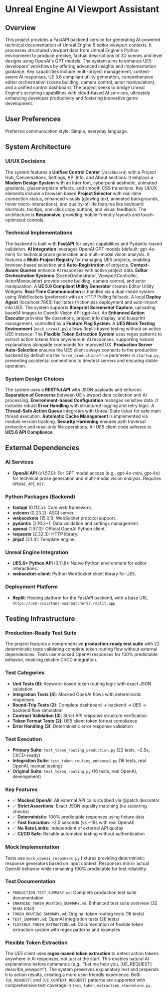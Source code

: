 # Unreal Engine AI Viewport Assistant

## Overview
This project provides a FastAPI backend service for generating AI-powered technical documentation of Unreal Engine 5 editor viewport contexts. It processes structured viewport data from Unreal Engine's Python environment to produce precise, factual descriptions of 3D scenes and level designs using OpenAI's GPT models. The system aims to enhance UE5 developers' workflows by offering advanced insights and implementation guidance. Key capabilities include multi-project management, context-aware AI responses, UE 5.6 compliant utility generation, comprehensive editor orchestration (scene building, camera control, actor manipulation), and a unified control dashboard. The project seeks to bridge Unreal Engine's scripting capabilities with cloud-based AI services, ultimately enhancing developer productivity and fostering innovative game development.

## User Preferences
Preferred communication style: Simple, everyday language.

## System Architecture

### UI/UX Decisions
The system features a **Unified Control Center** (`/dashboard`) with a Project Hub, Conversations, Settings, API Info, and About sections. It employs a **Modern Design System** with an Inter font, cyberpunk aesthetic, animated gradients, glassmorphism effects, and smooth CSS transitions. Key UI/UX elements include a browser-based **Project Selector** with real-time connection status, enhanced visuals (glowing text, animated backgrounds, hover micro-interactions), and quality-of-life features like keyboard shortcuts, tooltips, one-click copy buttons, and visual feedback. The architecture is **Responsive**, providing mobile-friendly layouts and touch-optimized controls.

### Technical Implementations
The backend is built with **FastAPI** for async capabilities and Pydantic-based validation. **AI Integration** leverages OpenAI GPT models (default: gpt-4o-mini) for technical prose generation and multi-modal vision analysis. It features a **Multi-Project Registry** for managing UE5 projects, enabling browser-based selection and **Auto-Registration** of projects. **Context-Aware Queries** enhance AI responses with active project data. **Editor Orchestration Systems** (SceneOrchestrator, ViewportController, ActorManipulator) provide scene building, camera control, and actor manipulation. A **UE 5.6 Compliant Utility Generator** creates Editor Utility Widgets. **Real-Time Communication** is handled via a dual-mode system using WebSockets (preferred) with an HTTP Polling fallback. A local **Deploy Agent** (localhost:7865) facilitates frictionless deployment and auto-import into UE5. The system supports **Blueprint Screenshot Capture**, uploading base64 images to OpenAI Vision API (gpt-4o). An **Enhanced Action Executor** provides file operations, project info display, and blueprint management, controlled by a **Feature Flag System**. A **UE5 Mock Testing Environment** (`mock_unreal.py`) allows Replit-based testing without an active UE5 instance. The **Flexible Token Extraction System** uses regex patterns to extract action tokens from anywhere in AI responses, supporting natural explanations alongside commands for improved UX. **Production Server Auto-Selection** ensures the UE5 client always connects to the production backend by default via the `force_production=True` parameter in `startup.py`, preventing accidental connections to dev/test servers and ensuring stable operation.

### System Design Choices
The system uses a **RESTful API** with JSON payloads and enforces **Separation of Concerns** between UE viewport data collection and AI processing. **Environment-based Configuration** manages sensitive data. It includes robust **Error Handling** with structured logging and retry logic. A **Thread-Safe Action Queue** integrates with Unreal Slate ticker for safe main thread execution. **Automatic Cache Management** is implemented via module version tracking. **Security Hardening** ensures path traversal protection and read-only file operations. All UE5 client code adheres to **UE5.6 API Compliance**.

## External Dependencies

### AI Services
- **OpenAI API** (v1.57.0): For GPT model access (e.g., gpt-4o-mini, gpt-4o) for technical prose generation and multi-modal vision analysis. Requires `OPENAI_API_KEY`.

### Python Packages (Backend)
- **fastapi** (0.112.x): Core web framework.
- **uvicorn** (0.23.2): ASGI server.
- **websockets** (15.0.1): WebSocket protocol support.
- **pydantic** (2.10.3+): Data validation and settings management.
- **openai** (1.57.0): Official OpenAI Python client.
- **requests** (2.32.3): HTTP library.
- **jinja2** (3.1.4): Template engine.

### Unreal Engine Integration
- **UE5.6+ Python API** (3.11.8): Native Python environment for editor interactions.
- **websocket-client**: Python WebSocket client library for UE5.

### Deployment Platform
- **Replit**: Hosting platform for the FastAPI backend, with a base URL `https://ue5-assistant-noahbutcher97.replit.app`.

## Testing Infrastructure

### Production-Ready Test Suite
The project features a comprehensive **production-ready test suite** with 22 deterministic tests validating complete token routing flow without external dependencies. Tests use mocked OpenAI responses for 100% predictable behavior, enabling reliable CI/CD integration.

### Test Categories
- **Unit Tests (8)**: Keyword-based token routing logic with exact JSON validation
- **Integration Tests (4)**: Mocked OpenAI flows with deterministic responses  
- **Round-Trip Tests (2)**: Complete dashboard → backend → UE5 → backend flow simulation
- **Contract Validation (3)**: Strict API response structure verification
- **Token Format Tests (2)**: UE5 client token format compliance
- **Error Handling (3)**: Deterministic error response validation

### Test Execution
- **Primary Suite**: `test_token_routing_production.py` (22 tests, ~2.5s, CI/CD-ready)
- **Integration Suite**: `test_token_routing_enhanced.py` (16 tests, real OpenAI, manual testing)
- **Original Suite**: `test_token_routing.py` (16 tests, real OpenAI, development)

### Key Features
- ✅ **Mocked OpenAI**: All external API calls stubbed via @patch decorator
- ✅ **Strict Assertions**: Exact JSON equality matching (no substring checks)
- ✅ **Deterministic**: 100% predictable responses using fixture data
- ✅ **Fast Execution**: ~2.5 seconds (vs ~19s with real OpenAI)
- ✅ **No Rate Limits**: Independent of external API quotas
- ✅ **CI/CD Safe**: Reliable automated testing without authentication

### Mock Implementation
Tests use `mock_openai_responses.py` fixtures providing deterministic response generators based on input context. Responses mirror actual OpenAI behavior while remaining 100% predictable for test reliability.

### Test Documentation
- `PRODUCTION_TEST_SUMMARY.md`: Complete production test suite documentation
- `ENHANCED_TOKEN_ROUTING_SUMMARY.md`: Enhanced test suite overview (32 tests total)
- `TOKEN_ROUTING_SUMMARY.md`: Original token routing tests (16 tests)
- `TEST_SUMMARY.md`: OpenAI integration tests (28 tests)
- `FLEXIBLE_TOKEN_EXTRACTION.md`: Documentation of flexible token extraction system with regex patterns and examples

### Flexible Token Extraction
The UE5 client uses **regex-based token extraction** to detect action tokens anywhere in AI responses, not just at the start. This enables natural AI explanations before commands (e.g., "Let me help you. [UE_REQUEST] describe_viewport"). The system preserves explanatory text and prepends it to action results, creating a more user-friendly experience. Both `[UE_REQUEST]` and `[UE_CONTEXT_REQUEST]` patterns are supported with comprehensive test coverage in `test_token_extraction_standalone.py`.